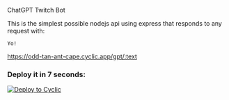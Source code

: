 ChatGPT Twitch Bot

This is the simplest possible nodejs api using express that responds to any request with: 
```
Yo!
```

https://odd-tan-ant-cape.cyclic.app/gpt/:text


### Deploy it in 7 seconds: 

[![Deploy to Cyclic](https://deploy.cyclic.app/button.svg)](https://deploy.cyclic.app/)

